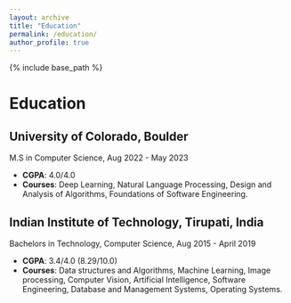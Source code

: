 ```yaml
---
layout: archive
title: "Education"
permalink: /education/
author_profile: true
---
```


{% include base_path %}

Education
======
## University of Colorado, Boulder
M.S in Computer Science, Aug 2022 - May 2023
* __CGPA__: 4.0/4.0
* __Courses__: Deep Learning, Natural Language Processing, Design and Analysis of Algorithms, Foundations of Software Engineering.

## Indian Institute of Technology, Tirupati, India
Bachelors in Technology, Computer Science, Aug 2015 - April 2019
* __CGPA__: 3.4/4.0 (8.29/10.0)
* __Courses__: Data structures and Algorithms, Machine Learning, Image processing, Computer Vision, Artificial Intelligence, Software Engineering, Database and Management Systems, Operating Systems.
